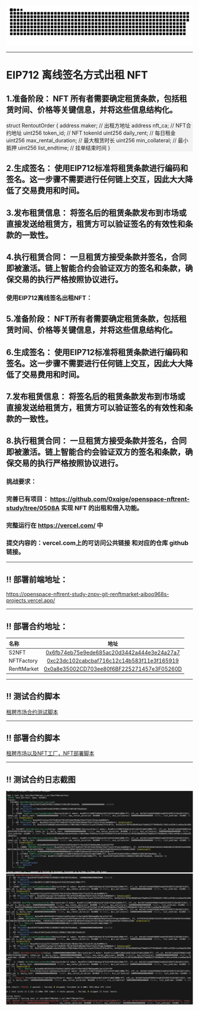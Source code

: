 
<p align="center">
 <img width="1000" src="img/snake.svg" alt="snake"/>
</p>

---

# EIP712 离线签名方式出租 NFT

## 1.准备阶段： NFT 所有者需要确定租赁条款，包括租赁时间、价格等关键信息，并将这些信息结构化。

<div style="background-color:#f2f2f2;">
struct RentoutOrder {
    address maker; // 出租方地址
    address nft_ca; // NFT合约地址
    uint256 token_id; // NFT tokenId
    uint256 daily_rent; // 每日租金
    uint256 max_rental_duration; // 最大租赁时长
    uint256 min_collateral; // 最小抵押
    uint256 list_endtime; // 挂单结束时间
  }
</div>

## 2.生成签名： 使用EIP712标准将租赁条款进行编码和签名。这一步骤不需要进行任何链上交互，因此大大降低了交易费用和时间。

## 3.发布租赁信息： 将签名后的租赁条款发布到市场或直接发送给租赁方，租赁方可以验证签名的有效性和条款的一致性。

## 4.执行租赁合同： 一旦租赁方接受条款并签名，合同即被激活。链上智能合约会验证双方的签名和条款，确保交易的执行严格按照协议进行。
### 使用EIP712离线签名出租NFT：

## 5.准备阶段： NFT所有者需要确定租赁条款，包括租赁时间、价格等关键信息，并将这些信息结构化。

## 6.生成签名： 使用EIP712标准将租赁条款进行编码和签名。这一步骤不需要进行任何链上交互，因此大大降低了交易费用和时间。

## 7.发布租赁信息： 将签名后的租赁条款发布到市场或直接发送给租赁方，租赁方可以验证签名的有效性和条款的一致性。

## 8.执行租赁合同： 一旦租赁方接受条款并签名，合同即被激活。链上智能合约会验证双方的签名和条款，确保交易的执行严格按照协议进行。

### 挑战要求：

### 完善已有项目： https://github.com/0xqige/openspace-nftrent-study/tree/0508A 实现 NFT 的出租和借入功能。
### 完整运行在 https://vercel.com/ 中
### 提交内容的：vercel.com上的可访问公共链接 和对应的仓库 github 链接。

---
## ‼️ 部署前端地址：<br>

https://openspace-nftrent-study-znpv-git-renftmarket-aiboo968s-projects.vercel.app/


---

## ‼️ 部署合约地址：<br>
| 名称                         |                    地址                    |
| :-------------------------- | :----------------------------------------: |
| S2NFT                       | [0x6fb74eb75e9ede685ac20d3442a444e3e24a27a7](https://sepolia.etherscan.io/address/0x6fb74eb75e9ede685ac20d3442a444e3e24a27a7#code) |
| NFTFactory                  | [0xc23dc102cabcbaf716c12c14b583f11e3f165919](https://sepolia.etherscan.io/address/0xc23dc102cabcbaf716c12c14b583f11e3f165919#code) |
| RenftMarket                 | [0x0a8e35002CD703ee80f6BF225271457e3F05260D](https://sepolia.etherscan.io/address/0x0a8e35002CD703ee80f6BF225271457e3F05260D#code) |

---
## ‼️ 测试合约脚本
[租聘市场合约测试脚本](contracts/test/RenftMarket.t.sol)

---
## ‼️ 部署合约脚本 
[租聘市场以及NFT工厂，NFT部署脚本](contracts/script/RenftMarket.s.sol)

---
## ‼️ 测试合约日志截图
![测试租聘](img/1.png) 
![测试取消后再次租聘](img/2.png)